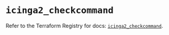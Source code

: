 # `icinga2_checkcommand`

Refer to the Terraform Registry for docs: [`icinga2_checkcommand`](https://registry.terraform.io/providers/icinga/icinga2/0.5.0/docs/resources/checkcommand).
